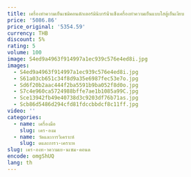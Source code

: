 ```yaml
---
title: เครื่องทําความเย็นเซมิคอนดักเตอร์มินิบาร์น้ําแข็งเครื่องทําความเย็นแบบใสตู้เย็นเงียบ
price: '5086.86'
price_original: '5354.59'
currency: THB
discount: 5%
rating: 5
volume: 100
image: S4ed9a4963f914997a1ec939c576e4ed8i.jpg
images:
  - S4ed9a4963f914997a1ec939c576e4ed8i.jpg
  - S61a03cb651c34f8d9a35e6987fec53e7o.jpg
  - Sd6f20b2aac444f2ba5591b9ba052f8d0o.jpg
  - S7c4e960ca5724988bffe7ae1b1085a99C.jpg
  - Sce13942fb49e40738d3c9203df76b71as.jpg
  - Scb86d5486d294cfd81fdccbbdcf8c11ff.jpg
video: ''
categories:
  - name: เครื่องมือ
    slug: เคร-องม
  - name: วัดและการวิเคราะห์
    slug: ดและการว-เคราะห
slug: เคร-องท-าความเย-นเซม-คอนด
encode: omgShUQ
lang: th
---
```

  